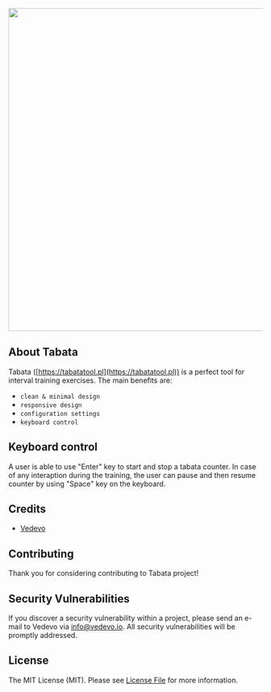 <p align="center"><img src="http://tabatatool.pl/images/tabata-card.jpg" width="640"></p>


## About Tabata

Tabata ([https://tabatatool.pl](https://tabatatool.pl)) is a perfect tool for interval training exercises. The main benefits are:

- `clean & minimal design`
- `responsive design`
- `configuration settings`
- `keyboard control`

## Keyboard control

A user is able to use "Enter" key to start and stop a tabata counter. In case of any interaption during the training, the user can pause and then resume counter
by using "Space" key on the keyboard.

## Credits

- [Vedevo](https://vedevo.io)

## Contributing

Thank you for considering contributing to Tabata project!

## Security Vulnerabilities

If you discover a security vulnerability within a project, please send an e-mail to Vedevo via [info@vedevo.io](mailto:info@vedevo.io). All security vulnerabilities will be promptly addressed.

## License

The MIT License (MIT). Please see [License File](LICENSE) for more information.
